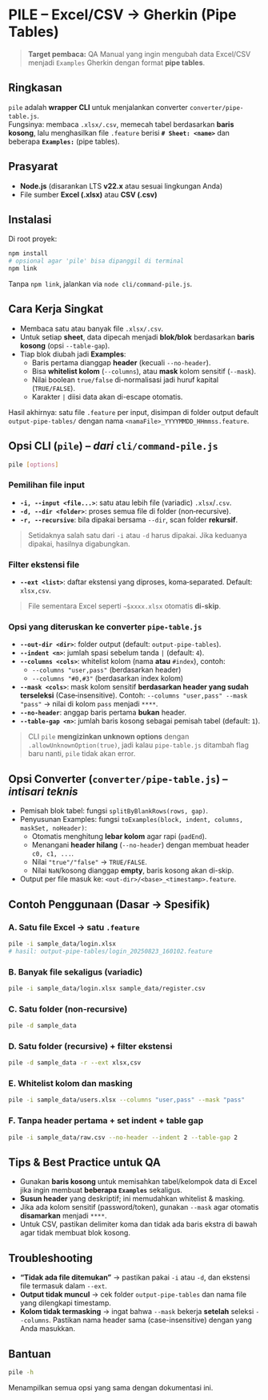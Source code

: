 # PILE – Excel/CSV → Gherkin (Pipe Tables)

> **Target pembaca:** QA Manual yang ingin mengubah data Excel/CSV menjadi `Examples` Gherkin dengan format **pipe tables**.

## Ringkasan
`pile` adalah **wrapper CLI** untuk menjalankan converter `converter/pipe-table.js`.  
Fungsinya: membaca `.xlsx/.csv`, memecah tabel berdasarkan **baris kosong**, lalu menghasilkan file `.feature` berisi **`# Sheet: <name>`** dan beberapa **`Examples:`** (pipe tables).

## Prasyarat
- **Node.js** (disarankan LTS **v22.x** atau sesuai lingkungan Anda)
- File sumber **Excel (.xlsx)** atau **CSV (.csv)**

## Instalasi
Di root proyek:

```bash
npm install
# opsional agar 'pile' bisa dipanggil di terminal
npm link
```

Tanpa `npm link`, jalankan via `node cli/command-pile.js`.

## Cara Kerja Singkat
- Membaca satu atau banyak file `.xlsx/.csv`.
- Untuk setiap **sheet**, data dipecah menjadi **blok/blok** berdasarkan **baris kosong** (opsi `--table-gap`).
- Tiap blok diubah jadi **Examples**:
  - Baris pertama dianggap **header** (kecuali `--no-header`).
  - Bisa **whitelist kolom** (`--columns`), atau **mask** kolom sensitif (`--mask`).
  - Nilai boolean `true/false` di-normalisasi jadi huruf kapital (`TRUE/FALSE`).
  - Karakter `|` diisi data akan di-escape otomatis.

Hasil akhirnya: satu file `.feature` per input, disimpan di folder output default `output-pipe-tables/` dengan nama `<namaFile>_YYYYMMDD_HHmmss.feature`.

## Opsi CLI (`pile`) – *dari* `cli/command-pile.js`
```bash
pile [options]
```

### Pemilihan file input
- **`-i, --input <file...>`**: satu atau lebih file (variadic) `.xlsx`/`.csv`.
- **`-d, --dir <folder>`**: proses semua file di folder (non‑recursive).
- **`-r, --recursive`**: bila dipakai bersama `--dir`, scan folder **rekursif**.

> Setidaknya salah satu dari `-i` atau `-d` harus dipakai. Jika keduanya dipakai, hasilnya digabungkan.

### Filter ekstensi file
- **`--ext <list>`**: daftar ekstensi yang diproses, koma‑separated. Default: `xlsx,csv`.

> File sementara Excel seperti `~$xxxx.xlsx` otomatis **di-skip**.

### Opsi yang diteruskan ke converter `pipe-table.js`
- **`--out-dir <dir>`**: folder output (default: `output-pipe-tables`).
- **`--indent <n>`**: jumlah spasi sebelum tanda `|` (default: `4`).
- **`--columns <cols>`**: whitelist kolom (nama **atau** `#index`), contoh:  
  - `--columns "user,pass"` (berdasarkan header)  
  - `--columns "#0,#3"` (berdasarkan index kolom)
- **`--mask <cols>`**: mask kolom sensitif **berdasarkan header yang sudah terseleksi** (Case‑insensitive). Contoh: `--columns "user,pass" --mask "pass"` → nilai di kolom `pass` menjadi `****`.
- **`--no-header`**: anggap baris pertama **bukan** header.
- **`--table-gap <n>`**: jumlah baris kosong sebagai pemisah tabel (default: `1`).

> CLI `pile` **mengizinkan unknown options** dengan `.allowUnknownOption(true)`, jadi kalau `pipe-table.js` ditambah flag baru nanti, `pile` tidak akan error.

## Opsi Converter (`converter/pipe-table.js`) – *intisari teknis*
- Pemisah blok tabel: fungsi `splitByBlankRows(rows, gap)`.
- Penyusunan Examples: fungsi `toExamples(block, indent, columns, maskSet, noHeader)`:
  - Otomatis menghitung **lebar kolom** agar rapi (`padEnd`).
  - Menangani **header hilang** (`--no-header`) dengan membuat header `c0, c1, ...`.
  - Nilai `"true"/"false"` → `TRUE/FALSE`.
  - Nilai `NaN`/kosong dianggap **empty**, baris kosong akan di-skip.
- Output per file masuk ke: `<out-dir>/<base>_<timestamp>.feature`.

## Contoh Penggunaan (Dasar → Spesifik)

### A. Satu file Excel → satu `.feature`
```bash
pile -i sample_data/login.xlsx
# hasil: output-pipe-tables/login_20250823_160102.feature
```

### B. Banyak file sekaligus (variadic)
```bash
pile -i sample_data/login.xlsx sample_data/register.csv
```

### C. Satu folder (non‑recursive)
```bash
pile -d sample_data
```

### D. Satu folder (recursive) + filter ekstensi
```bash
pile -d sample_data -r --ext xlsx,csv
```

### E. Whitelist kolom dan masking
```bash
pile -i sample_data/users.xlsx --columns "user,pass" --mask "pass"
```

### F. Tanpa header pertama + set indent + table gap
```bash
pile -i sample_data/raw.csv --no-header --indent 2 --table-gap 2
```

## Tips & Best Practice untuk QA
- Gunakan **baris kosong** untuk memisahkan tabel/kelompok data di Excel jika ingin membuat **beberapa `Examples`** sekaligus.
- **Susun header** yang deskriptif; ini memudahkan whitelist & masking.
- Jika ada kolom sensitif (password/token), gunakan `--mask` agar otomatis **disamarkan** menjadi `****`.
- Untuk CSV, pastikan delimiter koma dan tidak ada baris ekstra di bawah agar tidak membuat blok kosong.

## Troubleshooting
- **“Tidak ada file ditemukan”** → pastikan pakai `-i` atau `-d`, dan ekstensi file termasuk dalam `--ext`.
- **Output tidak muncul** → cek folder `output-pipe-tables` dan nama file yang dilengkapi timestamp.
- **Kolom tidak termasking** → ingat bahwa `--mask` bekerja **setelah** seleksi `--columns`. Pastikan nama header sama (case-insensitive) dengan yang Anda masukkan.

## Bantuan
```bash
pile -h
```
Menampilkan semua opsi yang sama dengan dokumentasi ini.
